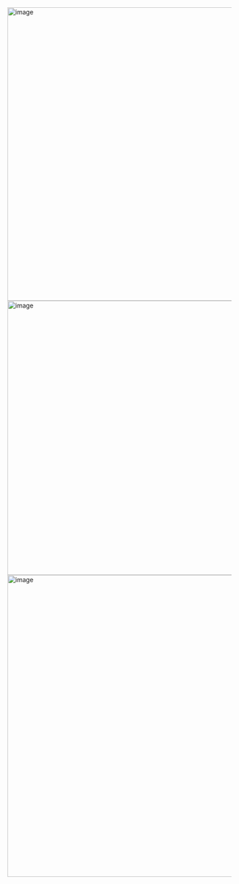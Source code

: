 <img width="658" alt="image" src="https://github.com/legowww/SIL/assets/70372188/ec40f69e-1bc1-49bd-9f93-dcd89364ebec">
<img width="615" alt="image" src="https://github.com/legowww/SIL/assets/70372188/be2e6b9f-5d6a-49c1-89df-bebcd0921885">
<img width="677" alt="image" src="https://github.com/legowww/SIL/assets/70372188/2804b839-e536-4d0a-86bf-737f2679e41c">
